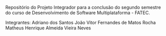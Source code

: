 Repositório do Projeto Integrador para a conclusão do segundo semestre do curso de Desenvolvimento de Software Multiplataforma - FATEC.

Integrantes:
Adriano dos Santos
João Vitor Fernandes de Matos Rocha
Matheus Henrique Almeida Vieira Neves
